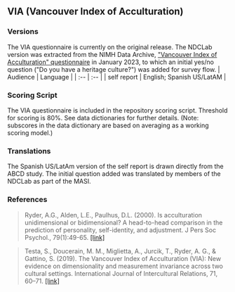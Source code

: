 ## VIA (Vancouver Index of Acculturation)

### Versions
The VIA questionnaire is currently on the original release. The NDCLab version was extracted from the NIMH Data Archive, ["Vancouver Index of Acculturation" questionnaire](https://nda.nih.gov/data_structure.html?short_name=abcd_via01) in January 2023, to which an initial yes/no question ("Do you have a heritage culture?") was added for survey flow.
| Audience | Language |
| :--  | :--  |
| self report | English; Spanish US/LatAM |


### Scoring Script
The VIA questionnaire is included in the repository scoring script. Threshold for scoring is 80%. See data dictionaries for further details. (Note: subscores in the data dictionary are based on averaging as a working scoring model.)


### Translations
The Spanish US/LatAm version of the self report is drawn directly from the ABCD study.  The initial question added was translated by members of the NDCLab as part of the MASI.


### References
> Ryder, A.G., Alden, L.E., Paulhus, D.L. (2000). Is acculturation unidimensional or bidimensional? A head-to-head comparison in the prediction of personality, self-identity, and adjustment. J Pers Soc Psychol., 79(1):49-65. [[link]](https://pubmed.ncbi.nlm.nih.gov/10909877/)

> Testa, S., Doucerain, M. M., Miglietta, A., Jurcik, T., Ryder, A. G., & Gattino, S. (2019). The Vancouver Index of Acculturation (VIA): New evidence on dimensionality and measurement invariance across two cultural settings. International Journal of Intercultural Relations, 71, 60–71. [[link]](https://psycnet.apa.org/record/2019-34218-007)